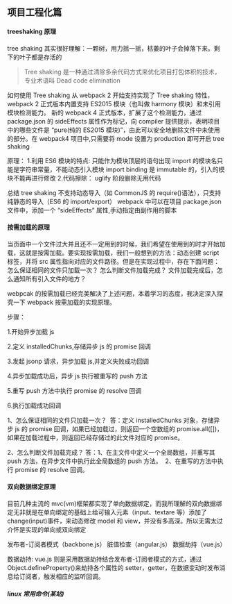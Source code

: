## 项目工程化篇

#### treeshaking 原理

tree shaking 其实很好理解：一颗树，用力摇一摇，枯萎的叶子会掉落下来。剩下的叶子都是存活的

> Tree shaking 是一种通过清除多余代码方式来优化项目打包体积的技术，专业术语叫 Dead code elimination

如何使用 Tree shaking
从 webpack 2 开始支持实现了 Tree shaking 特性，webpack 2 正式版本内置支持 ES2015 模块（也叫做 harmony 模块）和未引用模块检测能力。
新的 webpack 4 正式版本，扩展了这个检测能力，通过 package.json 的 sideEffects 属性作为标记，向 compiler 提供提示，表明项目中的哪些文件是 “pure(纯的 ES2015 模块)”，由此可以安全地删除文件中未使用的部分。在 webpack4 项目中,只需要将 mode 设置为 production 即可开启 tree shaking

原理： 1.利用 ES6 模块的特点:
只能作为模块顶层的语句出现
import 的模块名只能是字符串常量，不能动态引入模块
import binding 是 immutable 的，引入的模块不能再进行修改 2.代码擦除： uglify 阶段删除无用代码

总结
tree shaking 不支持动态导入（如 CommonJS 的 require()语法），只支持纯静态的导入（ES6 的 import/export）
webpack 中可以在项目 package.json 文件中，添加一个 “sideEffects” 属性,手动指定由副作用的脚本

#### 按需加载的原理

​ 当页面中一个文件过大并且还不一定用到的时候，我们希望在使用到的时才开始加载，这就是按需加载。要实现按需加载，我们一般想到的方法：动态创建 script 标签，并将 src 属性指向对应的文件路径。但是在实现过程中，存在下面问题：
怎么保证相同的文件只加载一次？
怎么判断文件加载完成？
文件加载完成后，怎么通知所有引入文件的地方？

​webpcak 的按需加载已经完美解决了上述问题，本着学习的态度，我决定深入探究一下 webpack 按需加载的实现原理。

步骤：

1.开始异步加载 js

2.定义 installedChunks,存储异步 js 的 promise 回调

3.发起 jsonp 请求，异步加载 js,并定义失败成功回调

4.异步加载成功后，异步 js 执行被重写的 push 方法

5.重写 push 方法中执行 promise 的 resolve 回调

6.执行加载成功回调

1、怎么保证相同的文件只加载一次？
​ 答：定义 installedChunks 对象，存储异步 js 的 promise 回调，如果已经加载过，则返回一个空数组的 promise.all([])，如果在加载过程中，则返回已经存储过的此文件对应的 promise。

2、怎么判断文件加载完成？
​ 答：1、在主文件中定义一个全局数组，并重写其 push 方法，在异步文件中执行此全局数组的 push 方法。
​ 2、在重写的方法中执行 promise 的 resolve 回调。

#### 双向数据绑定原理

目前几种主流的 mvc(vm)框架都实现了单向数据绑定，而我所理解的双向数据绑定无非就是在单向绑定的基础上给可输入元素（input、textare 等）添加了 change(input)事件，来动态修改 model 和 view，并没有多高深。所以无需太过介怀是实现的单向或双向绑定

发布者-订阅者模式（backbone.js）
脏值检查（angular.js）
数据劫持（vue.js）

数据劫持: vue.js 则是采用数据劫持结合发布者-订阅者模式的方式，通过 Object.defineProperty()来劫持各个属性的 setter，getter，在数据变动时发布消息给订阅者，触发相应的监听回调。

##### linux 常用命令(某站)

